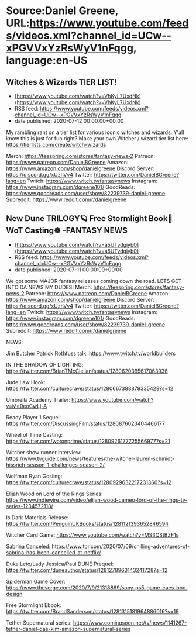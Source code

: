 # Source:Daniel Greene, URL:https://www.youtube.com/feeds/videos.xml?channel_id=UCw--xPGVVxYzRsWyV1nFqgg, language:en-US

## Witches & Wizards TIER LIST!
 - [https://www.youtube.com/watch?v=VhKyL7UxdNk](https://www.youtube.com/watch?v=VhKyL7UxdNk)
 - RSS feed: https://www.youtube.com/feeds/videos.xml?channel_id=UCw--xPGVVxYzRsWyV1nFqgg
 - date published: 2020-07-12 00:00:00+00:00

My rambling rant on a tier list for various iconic witches and wizards. Y'all know this is just for fun right? 
Make your own Witcher / wizard tier list here: https://tierlists.com/create/witch-wizards

Merch: https://teespring.com/stores/fantasy-news-2
Patreon: https://www.patreon.com/DanielBGreene
Amazon: https://www.amazon.com/shop/danielgreene
Discord Server: https://discord.gg/xUzhVv4
Twitter: https://twitter.com/DanielBGreene?lang=en
Twitch: https://www.twitch.tv/fantasynews
Instagram: https://www.instagram.com/dgreene101/
GoodReads: https://www.goodreads.com/user/show/82239739-daniel-greene
Subreddit: https://www.reddit.com/r/danielgreene

## New Dune TRILOGY🪐 Free Stormlight Book📖 WoT Casting☸️ -FANTASY NEWS
 - [https://www.youtube.com/watch?v=a5UTydgiyb0](https://www.youtube.com/watch?v=a5UTydgiyb0)
 - RSS feed: https://www.youtube.com/feeds/videos.xml?channel_id=UCw--xPGVVxYzRsWyV1nFqgg
 - date published: 2020-07-11 00:00:00+00:00

We got some MAJOR fantasy releases coming down the road. LETS GET INTO DA NEWS MY DUDES! 
Merch: https://teespring.com/stores/fantasy-news-2
Patreon: https://www.patreon.com/DanielBGreene
Amazon: https://www.amazon.com/shop/danielgreene
Discord Server: https://discord.gg/xUzhVv4
Twitter: https://twitter.com/DanielBGreene?lang=en
Twitch: https://www.twitch.tv/fantasynews
Instagram: https://www.instagram.com/dgreene101/
GoodReads: https://www.goodreads.com/user/show/82239739-daniel-greene
Subreddit: https://www.reddit.com/r/danielgreene

NEWS: 

Jim Butcher Patrick Rothfuss talk: https://www.twitch.tv/worldbuilders

IN THE SHADOW OF LIGHTING: https://twitter.com/BrianTMcClellan/status/1280620385617063936

Jude Law Hook: https://twitter.com/culturecrave/status/1280667388879335429?s=12

Umbrella Academy Trailer: https://www.youtube.com/watch?v=Me0eoCwLj-A

Ready Player 1 Sequel: https://twitter.com/DiscussingFilm/status/1280876023404466177

Wheel of Time Casting: https://twitter.com/wotonprime/status/1280926177725566977?s=21

Witcher show runner interview: https://www.tvguide.com/news/features/the-witcher-lauren-schmidt-hissrich-season-1-challenges-season-2/

Wolfman Ryan Gosling: https://twitter.com/culturecrave/status/1280929632217231360?s=12

Elijah Wood on Lord of the Rings Series: https://www.indiewire.com/video/elijah-wood-cameo-lord-of-the-rings-tv-series-1234572118/

Is Dark Materials Release: https://twitter.com/PenguinUKBooks/status/1281121393652846594

Witcher Card Game: https://www.youtube.com/watch?v=MS3QStBZF1s

Sabrina Canceled: https://www.tor.com/2020/07/09/chilling-adventures-of-sabrina-has-been-cancelled-at-netflix/

Duke Leto/Lady Jessica/Paul DUNE Prequel: https://twitter.com/duneauthor/status/1281278963143241728?s=12

Spiderman Game Cover: https://www.theverge.com/2020/7/9/21318869/sony-ps5-game-caes-box-design

Free Stormlight Ebook: https://twitter.com/BrandSanderson/status/1281315181964886016?s=19

Tether Supernatural series: https://www.comingsoon.net/tv/news/1141267-tether-daniel-dae-kim-amazon-supernatural-series

